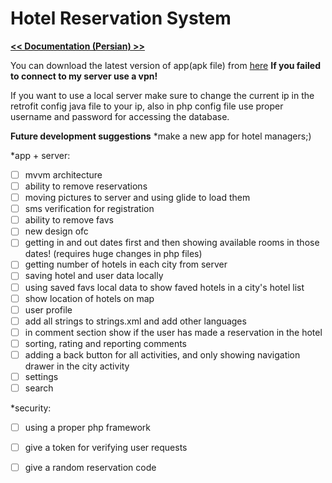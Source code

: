 
# Hotel Reservation System

[**<< Documentation (Persian) >>**](
https://drive.google.com/open?id=0B6WO8-L0mGwTd3l4M3FtU2oxX0NqTVYyQU5GUFVUaGphdWxR)

You can download the latest version of app(apk file) from [here](
https://drive.google.com/file/d/1ajBvBni4qpcjxkEj8GIE4zQ10hHXzKkD/view)
**If you failed to connect to my server use a vpn!**


If you want to use a local server make sure to change the current ip in the retrofit config java file to your ip,
also in php config file use proper username and password for accessing the database.

**Future development suggestions**
*make a new app for hotel managers;)

*app + server:
-[ ] mvvm architecture
-[ ] ability to remove reservations
-[ ] moving pictures to server and using glide to load them
-[ ] sms verification for registration
-[ ] ability to remove favs
-[ ] new design ofc
-[ ] getting in and out dates first and then showing available rooms in those dates! (requires huge changes in php files)
-[ ] getting number of hotels in each city from server
-[ ] saving hotel and user data locally
-[ ] using saved favs local data to show faved hotels in a city's hotel list
-[ ] show location of hotels on map
-[ ] user profile
-[ ] add all strings to strings.xml and add other languages
-[ ] in comment section show if the user has made a reservation in the hotel
-[ ] sorting, rating and reporting comments
-[ ] adding a back button for all activities, and only showing navigation drawer in the city activity
-[ ] settings
-[ ] search

*security:
-[ ] using a proper php framework
-[ ] give a token for verifying user requests
-[ ] give a random reservation code

